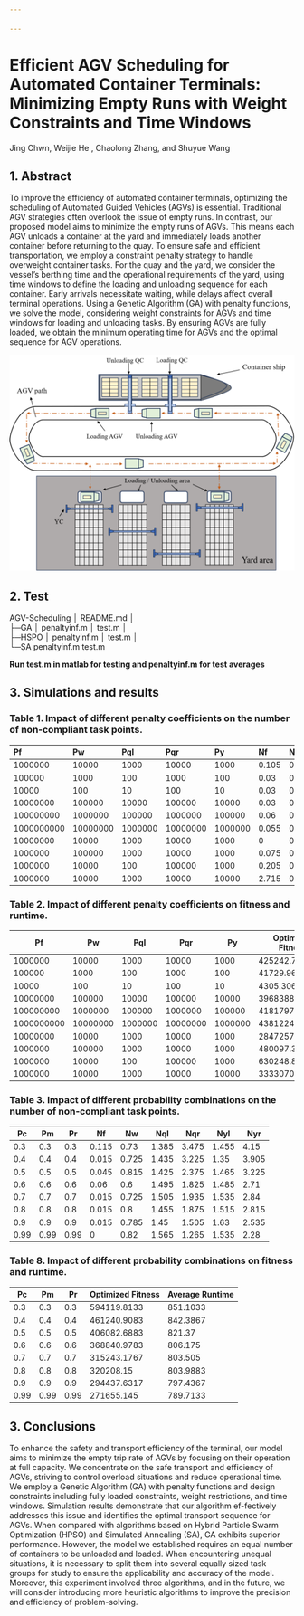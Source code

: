 ```yaml
---

---
```


# Efficient AGV Scheduling for Automated Container Terminals: Minimizing Empty Runs with Weight Constraints and Time Windows

Jing Chwn, Weijie He , Chaolong Zhang, and Shuyue Wang

## 1. **Abstract** 

To improve the efficiency of automated container terminals, optimizing the scheduling of Automated Guided Vehicles (AGVs) is essential. Traditional AGV strategies often overlook the issue of empty runs. In contrast, our proposed model aims to minimize the empty runs of AGVs. This means each AGV unloads a container at the yard and immediately loads another container before returning to the quay. To ensure safe and efficient transportation, we employ a constraint penalty strategy to handle overweight container tasks. For the quay and the yard, we consider the vessel’s berthing time and the operational requirements of the yard, using time windows to define the loading and unloading sequence for each container. Early arrivals necessitate waiting, while delays affect overall terminal operations. Using a Genetic Algorithm (GA) with penalty functions, we solve the model, considering weight constraints for AGVs and time windows for loading and unloading tasks. By ensuring AGVs are fully loaded, we obtain the minimum operating time for AGVs and the optimal sequence for AGV operations.

![image-20240525143856278](./graphs/image-001.png)

## 2. Test

AGV-Scheduling
│  README.md
│  
├─GA
│      penaltyinf.m
│      test.m
│      
├─HSPO
│      penaltyinf.m
│      test.m
│      
└─SA
        penaltyinf.m
        test.m

**Run test.m in matlab for testing and penaltyinf.m for test averages**

## **3. Simulations and results**

### **Table 1.** Impact of different penalty coefficients on the number of non-compliant task points.

| Pf         | Pw       | Pql     | Pqr      | Py      | Nf    | Nw    | Nql   | Nqr   | Nyl   | Nyr    |
| :--------- | :------- | :------ | :------- | :------ | :---- | :---- | :---- | :---- | :---- | :----- |
| 1000000    | 10000    | 1000    | 10000    | 1000    | 0.105 | 0.565 | 1.525 | 2.06  | 1.455 | 3.035  |
| 100000     | 1000     | 100     | 1000     | 100     | 0.03  | 0.73  | 1.52  | 2.705 | 1.38  | 3.44   |
| 10000      | 100      | 10      | 100      | 10      | 0.03  | 0.7   | 1.55  | 2.075 | 1.44  | 3.03   |
| 10000000   | 100000   | 10000   | 100000   | 10000   | 0.03  | 0.72  | 1.47  | 2.455 | 1.405 | 3.375  |
| 100000000  | 1000000  | 100000  | 1000000  | 100000  | 0.06  | 0.685 | 1.53  | 2.42  | 1.465 | 3.26   |
| 1000000000 | 10000000 | 1000000 | 10000000 | 1000000 | 0.055 | 0.705 | 1.505 | 2.47  | 1.5   | 3.37   |
| 10000000   | 10000    | 1000    | 10000    | 1000    | 0     | 0.65  | 0.565 | 10.18 | 1.14  | 10.515 |
| 1000000    | 100000   | 1000    | 10000    | 1000    | 0.075 | 0.07  | 1.45  | 2.77  | 1.36  | 3.665  |
| 1000000    | 10000    | 100     | 100000   | 1000    | 0.205 | 0.65  | 2.68  | 1.605 | 1.655 | 2.245  |
| 1000000    | 10000    | 1000    | 10000    | 10000   | 2.715 | 0.845 | 2.65  | 0.82  | 1.13  | 0.555  |

### **Table 2.** Impact of different penalty coefficients on fitness and runtime.

| Pf         | Pw       | Pql     | Pqr      | Py      | Optimized Fitness | Average Runtime |
| ---------- | -------- | ------- | -------- | ------- | ----------------- | --------------- |
| 1000000    | 10000    | 1000    | 10000    | 1000    | 425242.7117       | 814.2417        |
| 100000     | 1000     | 100     | 1000     | 100     | 41729.9633        | 825.7983        |
| 10000      | 100      | 10      | 100      | 10      | 4305.3067         | 804.5567        |
| 10000000   | 100000   | 10000   | 100000   | 10000   | 3968388.915       | 823.4517        |
| 100000000  | 1000000  | 100000  | 1000000  | 100000  | 41817978.8283     | 812.3217        |
| 1000000000 | 10000000 | 1000000 | 10000000 | 1000000 | 438122489.4967    | 825.62          |
| 10000000   | 10000    | 1000    | 10000    | 1000    | 2847257.2817      | 1237.1817       |
| 1000000    | 100000   | 1000    | 10000    | 1000    | 480097.395        | 830.0283        |
| 1000000    | 10000    | 100     | 100000   | 1000    | 630248.8983       | 813.815         |
| 1000000    | 10000    | 1000    | 10000    | 10000   | 3333070.5533      | 750.045         |

### **Table 3.** Impact of different probability combinations on the number of non-compliant task points.

| Pc   | Pm   | Pr   | Nf    | Nw    | Nql   | Nqr   | Nyl   | Nyr   |
| ---- | ---- | ---- | ----- | ----- | ----- | ----- | ----- | ----- |
| 0.3  | 0.3  | 0.3  | 0.115 | 0.73  | 1.385 | 3.475 | 1.455 | 4.15  |
| 0.4  | 0.4  | 0.4  | 0.015 | 0.725 | 1.435 | 3.225 | 1.35  | 3.905 |
| 0.5  | 0.5  | 0.5  | 0.045 | 0.815 | 1.425 | 2.375 | 1.465 | 3.225 |
| 0.6  | 0.6  | 0.6  | 0.06  | 0.6   | 1.495 | 1.825 | 1.485 | 2.71  |
| 0.7  | 0.7  | 0.7  | 0.015 | 0.725 | 1.505 | 1.935 | 1.535 | 2.84  |
| 0.8  | 0.8  | 0.8  | 0.015 | 0.8   | 1.455 | 1.875 | 1.515 | 2.815 |
| 0.9  | 0.9  | 0.9  | 0.015 | 0.785 | 1.45  | 1.505 | 1.63  | 2.535 |
| 0.99 | 0.99 | 0.99 | 0     | 0.82  | 1.565 | 1.265 | 1.535 | 2.28  |

### **Table 8.** Impact of different probability combinations on fitness and runtime.

| Pc   | Pm   | Pr   | Optimized Fitness | Average Runtime |
| ---- | ---- | ---- | ----------------- | --------------- |
| 0.3  | 0.3  | 0.3  | 594119.8133       | 851.1033        |
| 0.4  | 0.4  | 0.4  | 461240.9083       | 842.3867        |
| 0.5  | 0.5  | 0.5  | 406082.6883       | 821.37          |
| 0.6  | 0.6  | 0.6  | 368840.9783       | 806.175         |
| 0.7  | 0.7  | 0.7  | 315243.1767       | 803.505         |
| 0.8  | 0.8  | 0.8  | 320208.15         | 803.9883        |
| 0.9  | 0.9  | 0.9  | 294437.6317       | 797.4367        |
| 0.99 | 0.99 | 0.99 | 271655.145        | 789.7133        |



## **3. Conclusions**

To enhance the safety and transport efficiency of the terminal, our model aims to minimize the empty trip rate of AGVs by focusing on their operation at full capacity. We concentrate on the safe transport and efficiency of AGVs, striving to control overload situations and reduce operational time. We employ a Genetic Algorithm (GA) with penalty functions and design constraints including fully loaded constraints, weight restrictions, and time windows. Simulation results demonstrate that our algorithm ef-fectively addresses this issue and identifies the optimal transport sequence for AGVs. When compared with algorithms based on Hybrid Particle Swarm Optimization (HPSO) and Simulated Annealing (SA), GA exhibits superior performance. However, the model we established requires an equal number of containers to be unloaded and loaded. When encountering unequal situations, it is necessary to split them into several equally sized task groups for study to ensure the applicability and accuracy of the model. Moreover, this experiment involved three algorithms, and in the future, we will consider introducing more heuristic algorithms to improve the precision and efficiency of problem-solving.
